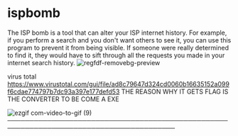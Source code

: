 # ispbomb
The ISP bomb is a tool that can alter your ISP internet history. For example, if you perform a search and you don't want others to see it, you can use this program to prevent it from being visible. If someone were really determined to find it, they would have to sift through all the requests you made in your internet search history.
![regfdf-removebg-preview](https://github.com/zpbt/ispbomb/assets/141137285/2d9f15f2-9716-4ddb-9d79-23d759b63143)

virus total
https://www.virustotal.com/gui/file/ad8c79647d324cd0060b16635152a099f6cdae774797b7dc93a397e177defd53
THE REASON WHY IT GETS FLAG IS THE CONVERTER TO BE COME A EXE

![ezgif com-video-to-gif (9)](https://github.com/zpbt/ispbomb/assets/141137285/1c243e87-f265-4ca4-b99f-d0c7c3aadfee)
────────────────────────────────────────────────────────────────────────────────────────
